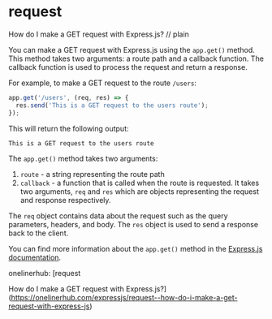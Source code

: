 # request

How do I make a GET request with Express.js?
// plain

You can make a GET request with Express.js using the `app.get()` method. This method takes two arguments: a route path and a callback function. The callback function is used to process the request and return a response.

For example, to make a GET request to the route `/users`:

```javascript
app.get('/users', (req, res) => {
  res.send('This is a GET request to the users route');
});
```

This will return the following output:

```
This is a GET request to the users route
```

The `app.get()` method takes two arguments:

1. `route` - a string representing the route path
2. `callback` - a function that is called when the route is requested. It takes two arguments, `req` and `res` which are objects representing the request and response respectively.

The `req` object contains data about the request such as the query parameters, headers, and body. The `res` object is used to send a response back to the client.

You can find more information about the `app.get()` method in the [Express.js documentation](https://expressjs.com/en/4x/api.html#app.get).

onelinerhub: [request

How do I make a GET request with Express.js?](https://onelinerhub.com/expressjs/request--how-do-i-make-a-get-request-with-express-js)